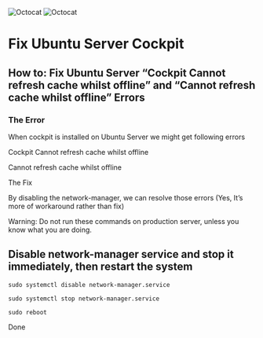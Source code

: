 ![Octocat](https://user-images.githubusercontent.com/66946245/230781515-8104c948-eac0-44bf-961a-899e43cf76f1.png "Github logo")
![Octocat](https://user-images.githubusercontent.com/66946245/230781504-af5ff2a1-db16-42a0-9dac-9401c7a857e5.png "Github logo") 
# Fix Ubuntu Server Cockpit
## How to: Fix Ubuntu Server “Cockpit Cannot refresh cache whilst offline” and “Cannot refresh cache whilst offline” Errors

### The Error

When cockpit is installed on Ubuntu Server  we might get following errors

Cockpit Cannot refresh cache whilst offline

Cannot refresh cache whilst offline

The Fix

By disabling the network-manager, we can resolve those errors (Yes, It’s more of workaround rather than fix)

Warning: Do not run these commands on production server, unless you know what you are doing.

## Disable network-manager service and stop it immediately, then restart the system

```
sudo systemctl disable network-manager.service
```
```
sudo systemctl stop network-manager.service
```
```
sudo reboot
```
Done
